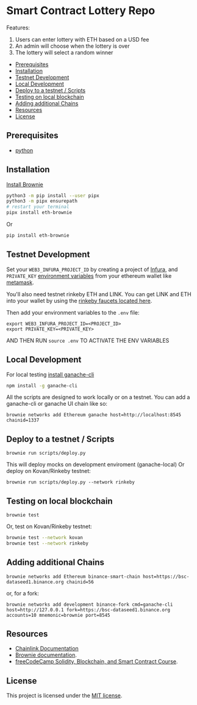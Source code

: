 # Smart Contract Lottery Repo

Features:

1. Users can enter lottery with ETH based on a USD fee
2. An admin will choose when the lottery is over
3. The lottery will select a random winner

- [Prerequisites](#prerequisites)
- [Installation](#installation)
- [Testnet Development](#testnet-development)
- [Local Development](#local-development)
- [Deploy to a testnet / Scripts](#deploy-to-a-testnet--scripts)
- [Testing on local blockchain](#testing-on-local-blockchain)
- [Adding additional Chains](#adding-additional-chains)
- [Resources](#resources)
- [License](#license)

## Prerequisites

- [python](https://www.python.org/downloads/)

## Installation

[Install Brownie](https://eth-brownie.readthedocs.io/en/stable/install.html)

```bash
python3 -m pip install --user pipx
python3 -m pipx ensurepath
# restart your terminal
pipx install eth-brownie
```

Or

```bash
pip install eth-brownie
```

## Testnet Development

Set your `WEB3_INFURA_PROJECT_ID` by creating a project of [Infura](https://infura.io/), and `PRIVATE_KEY` [environment variables](https://www.twilio.com/blog/2017/01/how-to-set-environment-variables.html) from your ethereum wallet like [metamask](https://metamask.io/).

You'll also need testnet rinkeby ETH and LINK. You can get LINK and ETH into your wallet by using the [rinkeby faucets located here](https://docs.chain.link/docs/link-token-contracts#rinkeby).

Then add your environment variables to the `.env` file:

```
export WEB3_INFURA_PROJECT_ID=<PROJECT_ID>
export PRIVATE_KEY=<PRIVATE_KEY>
```

AND THEN RUN `source .env` TO ACTIVATE THE ENV VARIABLES

## Local Development

For local testing [install ganache-cli](https://www.npmjs.com/package/ganache-cli)

```bash
npm install -g ganache-cli
```

All the scripts are designed to work locally or on a testnet. You can add a ganache-cli or ganache UI chain like so:

```
brownie networks add Ethereum ganache host=http://localhost:8545 chainid=1337
```

## Deploy to a testnet / Scripts

```
brownie run scripts/deploy.py
```

This will deploy mocks on development enviroment (ganache-local)
Or deploy on Kovan/Rinkeby testnet:

```
brownie run scripts/deploy.py --network rinkeby
```

## Testing on local blockchain

```
brownie test
```

Or, test on Kovan/Rinkeby testnet:

```bash
brownie test --network kovan
brownie test --network rinkeby
```

## Adding additional Chains

```
brownie networks add Ethereum binance-smart-chain host=https://bsc-dataseed1.binance.org chainid=56
```

or, for a fork:

```
brownie networks add development binance-fork cmd=ganache-cli host=http://127.0.0.1 fork=https://bsc-dataseed1.binance.org accounts=10 mnemonic=brownie port=8545
```

## Resources

- [Chainlink Documentation](https://docs.chain.link/docs)
- [Brownie documentation](https://eth-brownie.readthedocs.io/en/stable/).
- [freeCodeCamp Solidity, Blockchain, and Smart Contract Course](https://www.youtube.com/watch?v=M576WGiDBdQ&list=WL&ab_channel=freeCodeCamp.org).

## License

This project is licensed under the [MIT license](LICENSE).
